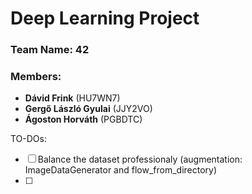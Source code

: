 # Deep Learning Project

### **Team Name:** 42

### Members:
- **Dávid Frink** (HU7WN7)
- **Gergő László Gyulai** (JJY2VO)
- **Ágoston Horváth** (PGBDTC)

TO-DOs: 
- [ ] Balance the dataset professionaly (augmentation: ImageDataGenerator and flow_from_directory)
- [ ] 
